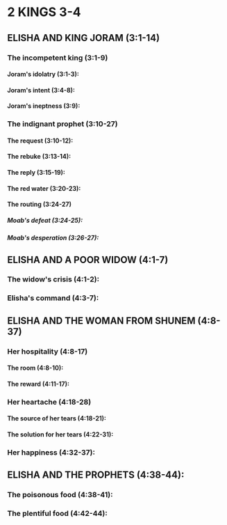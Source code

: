 ---
---
# 2 KINGS 3-4 
## ELISHA AND KING JORAM (3:1-14) 
###  The incompetent king (3:1-9) 
####  Joram\'s idolatry (3:1-3): 
####  Joram\'s intent (3:4-8): 
####  Joram\'s ineptness (3:9): 
###  The indignant prophet (3:10-27) 
####  The request (3:10-12): 
####  The rebuke (3:13-14): 
####  The reply (3:15-19): 
####  The red water (3:20-23): 
####  The routing (3:24-27) 
#####  Moab\'s defeat (3:24-25): 
#####  Moab\'s desperation (3:26-27): 
## ELISHA AND A POOR WIDOW (4:1-7) 
###  The widow\'s crisis (4:1-2): 
###  Elisha\'s command (4:3-7): 
## ELISHA AND THE WOMAN FROM SHUNEM (4:8-37) 
###  Her hospitality (4:8-17) 
####  The room (4:8-10): 
####  The reward (4:11-17): 
###  Her heartache (4:18-28) 
####  The source of her tears (4:18-21):
####  The solution for her tears (4:22-31): 
###  Her happiness (4:32-37): 
## ELISHA AND THE PROPHETS (4:38-44): 
###  The poisonous food (4:38-41): 
###  The plentiful food (4:42-44): 
